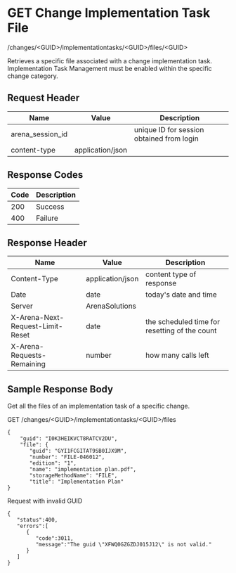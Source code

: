 # GET Change Implementation Task File


/changes/&lt;GUID&gt;/implementationtasks/&lt;GUID&gt;/files/&lt;GUID&gt;

Retrieves a specific file associated with a change implementation task. Implementation Task Management must be enabled within the specific change category.

## Request Header

| Name<br> | Value<br> | Description<br> |
|  --- |  --- |  --- | 
| arena_session_id<br> |   | unique ID for session obtained from login<br> |
| content\-type<br> | application/json<br> |   |

## Response Codes

| Code<br> | Description<br> |
|  --- |  --- | 
| 200<br> | Success<br> |
| 400<br> | Failure<br> |

## Response Header

| Name<br> | Value<br> | Description<br> |
|  --- |  --- |  --- | 
| Content\-Type<br> | application/json<br> | content type of response<br> |
| Date<br> | date<br> | today's date and time<br> |
| Server<br> | ArenaSolutions<br> |   |
| X\-Arena\-Next\-Request\-Limit\-Reset<br> | date<br> | the scheduled time for resetting of the count<br> |
| X\-Arena\-Requests\-Remaining<br> | number<br> | how many calls left<br> |

## Sample Response Body
Get all the files of an implementation task of a specific change.



GET /changes/&lt;GUID&gt;/implementationtasks/&lt;GUID&gt;/files

```
{
    "guid": "I0K3HEIKVCT8RATCV2DU",
    "file": {
       "guid": "GYI1FCGITAT9SB0IJX9M",
       "number": "FILE-046012",
       "edition": "1",
       "name": "implementation plan.pdf",
       "storageMethodName": "FILE",
       "title": "Implementation Plan"
}
```
Request with invalid GUID

```
{  
   "status":400,
   "errors":[  
      {  
         "code":3011,
         "message":"The guid \"XFWQ0GZGZDJ015J12\" is not valid."
      }
   ]
}
```
